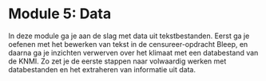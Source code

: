 # Module 5: Data

In deze module ga je aan de slag met data uit tekstbestanden. Eerst ga je oefenen met het bewerken van tekst in de censureer-opdracht Bleep, en daarna ga je inzichten verwerven over het klimaat met een databestand van de KNMI. Zo zet je de eerste stappen naar volwaardig werken met databestanden en het extraheren van informatie uit data.
